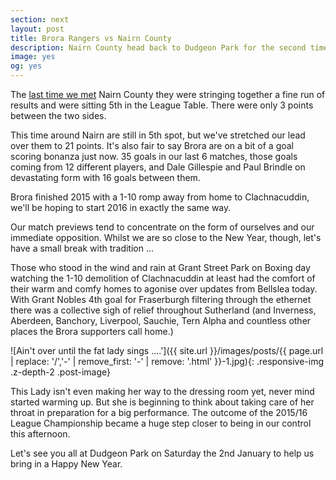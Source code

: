 ```yaml
---
section: next
layout: post
title: Brora Rangers vs Nairn County
description: Nairn County head back to Dudgeon Park for the second time this season.
image: yes
og: yes
---
```

The [last time we met](/2015/09/09/nairn-away-report.html) Nairn County they were stringing together a fine run of results and were sitting 5th in the League Table. There were only 3 points between the two sides.

This time around Nairn are still in 5th spot, but we've stretched our lead over them to 21 points. It's also fair to say Brora are on a bit of a goal scoring bonanza just now. 35 goals in our last 6 matches, those goals coming from 12 different players, and Dale Gillespie and Paul Brindle on devastating form with 16 goals between them.

Brora finished 2015 with a 1-10 romp away from home to Clachnacuddin, we'll be hoping to start 2016 in exactly the same way.

Our match previews tend to concentrate on the form of ourselves and our immediate opposition. Whilst we are so close to the New Year, though, let's have a small break with tradition ... 


Those who stood in the wind and rain at Grant Street Park on Boxing day watching the 1-10 demolition of Clachnacuddin at least had the comfort of their warm and comfy homes to agonise over updates from Bellslea today. With Grant Nobles 4th goal for Fraserburgh filtering through the ethernet there was a collective sigh of relief throughout Sutherland (and Inverness, Aberdeen, Banchory, Liverpool, Sauchie, Tern Alpha and countless other places the Brora supporters call home.)

![Ain't over until the fat lady sings ....']({{ site.url }}/images/posts/{{ page.url | replace: '/','-' | remove_first: '-' | remove: '.html' }}-1.jpg){: .responsive-img .z-depth-2 .post-image}

This Lady isn't even making her way to the dressing room yet, never mind started warming up. But she is beginning to think about taking care of her throat in preparation for a big performance. The outcome of the 2015/16 League Championship became a huge step closer to being in our control this afternoon.

Let's see you all at Dudgeon Park on Saturday the 2nd January to help us bring in a Happy New Year.